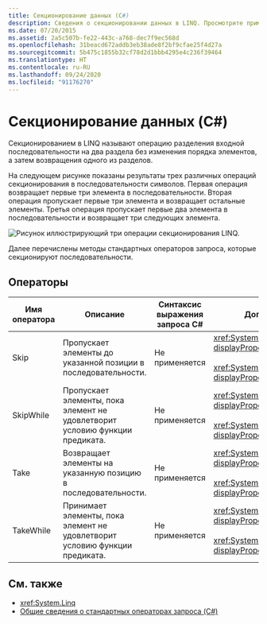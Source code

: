 ```yaml
---
title: Секционирование данных (C#)
description: Сведения о секционировании данных в LINQ. Просмотрите пример, в котором показаны результаты операций секционирования.
ms.date: 07/20/2015
ms.assetid: 2a5c507b-fe22-443c-a768-dec7f9ec568d
ms.openlocfilehash: 31beacd672addb3eb38ade8f2bf9cfae25f4d27a
ms.sourcegitcommit: 5b475c1855b32cf78d2d1bbb4295e4c236f39464
ms.translationtype: HT
ms.contentlocale: ru-RU
ms.lasthandoff: 09/24/2020
ms.locfileid: "91176270"
---
```

# <a name="partitioning-data-c"></a>Секционирование данных (C#)

Секционированием в LINQ называют операцию разделения входной последовательности на два раздела без изменения порядка элементов, а затем возвращения одного из разделов.  
  
 На следующем рисунке показаны результаты трех различных операций секционирования в последовательности символов. Первая операция возвращает первые три элемента в последовательности. Вторая операция пропускает первые три элемента и возвращает остальные элементы. Третья операция пропускает первые два элемента в последовательности и возвращает три следующих элемента.  
  
 ![Рисунок иллюстрирующий три операции секционирования LINQ.](./media/partitioning-data/linq-partitioning-operations.png)  
  
 Далее перечислены методы стандартных операторов запроса, которые секционируют последовательности.  
  
## <a name="operators"></a>Операторы  
  
|Имя оператора|Описание|Синтаксис выражения запроса C#|Дополнительные сведения|  
|-------------------|-----------------|---------------------------------|----------------------|  
|Skip|Пропускает элементы до указанной позиции в последовательности.|Не применяется|<xref:System.Linq.Enumerable.Skip%2A?displayProperty=nameWithType><br /><br /> <xref:System.Linq.Queryable.Skip%2A?displayProperty=nameWithType>|  
|SkipWhile|Пропускает элементы, пока элемент не удовлетворит условию функции предиката.|Не применяется|<xref:System.Linq.Enumerable.SkipWhile%2A?displayProperty=nameWithType><br /><br /> <xref:System.Linq.Queryable.SkipWhile%2A?displayProperty=nameWithType>|  
|Take|Возвращает элементы на указанную позицию в последовательности.|Не применяется|<xref:System.Linq.Enumerable.Take%2A?displayProperty=nameWithType><br /><br /> <xref:System.Linq.Queryable.Take%2A?displayProperty=nameWithType>|  
|TakeWhile|Принимает элементы, пока элемент не удовлетворит условию функции предиката.|Не применяется|<xref:System.Linq.Enumerable.TakeWhile%2A?displayProperty=nameWithType><br /><br /> <xref:System.Linq.Queryable.TakeWhile%2A?displayProperty=nameWithType>|  
  
## <a name="see-also"></a>См. также

- <xref:System.Linq>
- [Общие сведения о стандартных операторах запроса (C#)](./standard-query-operators-overview.md)
